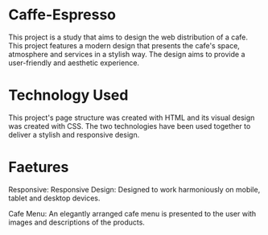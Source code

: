 # Caffe-Espresso
This project is a study that aims to design the web distribution of a cafe. This project features a modern design that presents the cafe's space, atmosphere and services in a stylish way. The design aims to provide a user-friendly and aesthetic experience.

# Technology Used
This project's page structure was created with HTML and its visual design was created with CSS. The two technologies have been used together to deliver a stylish and responsive design.

# Faetures
Responsive:
Responsive Design: Designed to work harmoniously on mobile, tablet and desktop devices.

Cafe Menu:
An elegantly arranged cafe menu is presented to the user with images and descriptions of the products.
